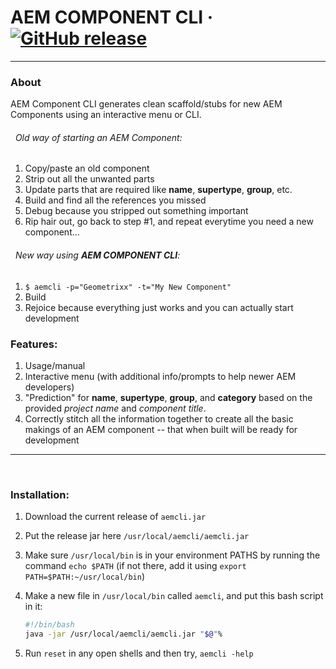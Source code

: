 # AEM COMPONENT CLI  &middot; [![GitHub release](https://img.shields.io/badge/version-0.1-lightgrey.svg)](https://github.com/jamescollier7/aemcli/blob/master/aemcli.jar)

-----

### About

AEM Component CLI generates clean scaffold/stubs for new AEM Components using an interactive menu or CLI.

###### &nbsp;&nbsp;Old way of starting an AEM Component:
1. Copy/paste an old component
2. Strip out all the unwanted parts
3. Update parts that are required like __name__, __supertype__, __group__, etc.
4. Build and find all the references you missed
5. Debug because you stripped out something important
6. Rip hair out, go back to step #1, and repeat everytime you need a new component...

###### &nbsp;&nbsp;New way using **AEM COMPONENT CLI**:
1. `$ aemcli -p="Geometrixx" -t="My New Component"`
2. Build
3. Rejoice because everything just works and you can actually start development

### Features:
1. Usage/manual
2. Interactive menu (with additional info/prompts to help newer AEM developers)
3. "Prediction" for __name__, __supertype__, __group__, and __category__ based on the provided _project name_ and _component title_.
4. Correctly stitch all the information together to create all the basic makings of an AEM component -- that when built will be ready for development
&nbsp;
&nbsp;
-----
&nbsp;
### Installation:
1. Download the current release of `aemcli.jar`
2. Put the release jar here `/usr/local/aemcli/aemcli.jar`
3. Make sure `/usr/local/bin` is in your environment PATHS by running the command `echo $PATH` (if not there, add it using `export PATH=$PATH:~/usr/local/bin`)
4. Make a new file in `/usr/local/bin` called `aemcli`, and put this bash script in it:

    ```bash
    #!/bin/bash
    java -jar /usr/local/aemcli/aemcli.jar "$@"%
    ```
5. Run `reset` in any open shells and then try, `aemcli -help`
